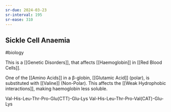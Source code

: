 ```yaml
---
sr-due: 2024-03-23
sr-interval: 195
sr-ease: 310
---
```

## Sickle Cell Anaemia
#biology 

This is a [[Genetic Disorders]], that affects [[Haemoglobin]] in [[Red Blood Cells]].

One of the [[Amino Acids]] in a β-globin, [[Glutamic Acid]] (polar), is substituted with [[Valine]] (Non-Polar). This affects the [[Weak Hydrophobic interactions]], making haemoglobin less soluble.

Val-His-Leu-Thr-Pro-Glu(CTT)-Glu-Lys
Val-His-Leu-Thr-Pro-Val(CAT)-Glu-Lys